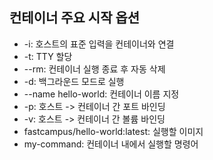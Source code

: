 ## 컨테이너 주요 시작 옵션

+ -i: 호스트의 표준 입력을 컨테이너와 연결
+ -t: TTY 할당
+ --rm: 컨테이너 실행 종료 후 자동 삭제
+ -d: 백그라운드 모드로 실행
+ --name hello-world: 컨테이너 이름 지정
+ -p: 호스트 -> 컨테이너 간 포트 바인딩
+ -v: 호스트 -> 컨테이너 간 볼륨 바인딩
+ fastcampus/hello-world:latest: 실행할 이미지
+ my-command: 컨테이너 내에서 실행할 명령어
